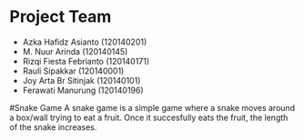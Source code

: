 # Project Team
- Azka Hafidz Asianto (120140201)
- M. Nuur Arinda (120140145)
- Rizqi Fiesta Febrianto (120140171)
- Rauli Sipakkar (120140001)
- Joy Arta Br Sitinjak (120140101)
- Ferawati Manurung (120140196)

#Snake Game
A snake game is a simple game where a snake moves around a box/wall trying to eat a fruit. Once it succesfully eats the fruit, the length of the snake increases.
